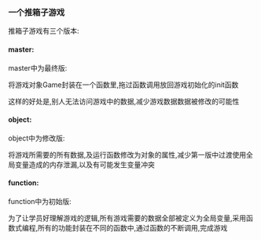 ### 一个推箱子游戏

推箱子游戏有三个版本:

#### master:

master中为最终版:

将游戏对象Game封装在一个函数里,拖过函数调用放回游戏初始化的init函数

这样的好处是,别人无法访问游戏中的数据,减少游戏数据数据被修改的可能性



#### object:

object中为修改版:

将游戏所需要的所有数据,及运行函数修改为对象的属性,减少第一版中过渡使用全局变量造成的内存泄漏,以及有可能发生变量冲突



#### function:

function中为初始版:

为了让学员好理解游戏的逻辑,所有游戏需要的数据全部被定义为全局变量,采用函数式编程,所有的功能封装在不同的函数中,通过函数的不断调用,完成游戏